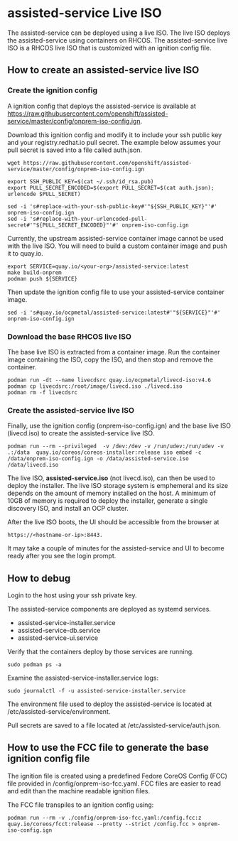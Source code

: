 # assisted-service Live ISO

The assisted-service can be deployed using a live ISO. The live ISO deploys the assisted-service
using containers on RHCOS. The assisted-service live ISO is a RHCOS live ISO that is customized with an ignition config file.

## How to create an assisted-service live ISO

### Create the ignition config

A ignition config that deploys the assisted-service is available at 
https://raw.githubusercontent.com/openshift/assisted-service/master/config/onprem-iso-config.ign.

Download this ignition config and modify it to include your ssh public key and your registry.redhat.io pull secret. The example below assumes your pull secret is saved into a file called auth.json.

````
wget https://raw.githubusercontent.com/openshift/assisted-service/master/config/onprem-iso-config.ign

export SSH_PUBLIC_KEY=$(cat ~/.ssh/id_rsa.pub)
export PULL_SECRET_ENCODED=$(export PULL_SECRET=$(cat auth.json); urlencode $PULL_SECRET)

sed -i 's#replace-with-your-ssh-public-key#'"${SSH_PUBLIC_KEY}"'#' onprem-iso-config.ign
sed -i 's#replace-with-your-urlencoded-pull-secret#'"${PULL_SECRET_ENCODED}"'#' onprem-iso-config.ign
````

Currently, the upstream assisted-service container image cannot be used with the live ISO. You will 
need to build a custom container image and push it to quay.io.

````
export SERVICE=quay.io/<your-org>/assisted-service:latest
make build-onprem
podman push ${SERVICE}
````

Then update the ignition config file to use your assisted-service container image.

````
sed -i 's#quay.io/ocpmetal/assisted-service:latest#'"${SERVICE}"'#' onprem-iso-config.ign
````

### Download the base RHCOS live ISO

The base live ISO is extracted from a container image. Run the container
image containing the ISO, copy the ISO, and then stop and remove the container. 

````
podman run -dt --name livecdsrc quay.io/ocpmetal/livecd-iso:v4.6
podman cp livecdsrc:/root/image/livecd.iso ./livecd.iso
podman rm -f livecdsrc
````

### Create the assisted-service live ISO

Finally, use the ignition config (onprem-iso-config.ign) and the base live ISO (livecd.iso) to
create the assisted-service live ISO.

````
podman run --rm --privileged  -v /dev:/dev -v /run/udev:/run/udev -v .:/data  quay.io/coreos/coreos-installer:release iso embed -c /data/onprem-iso-config.ign -o /data/assisted-service.iso /data/livecd.iso
````

The live ISO, **assisted-service.iso** (not livecd.iso), can then be used to deploy the installer. The live ISO storage system is emphemeral and its size depends on the amount of memory installed on the host. A minimum of 10GB of memory is required to deploy the installer, generate a single discovery ISO, and install an OCP cluster.

After the live ISO boots, the UI should be accessible from the browser at

````
https://<hostname-or-ip>:8443.
````

It may take a couple of minutes for the assisted-service and UI to become ready after you see the login prompt.

## How to debug

Login to the host using your ssh private key.

The assisted-service components are deployed as systemd services.
* assisted-service-installer.service
* assisted-service-db.service
* assisted-service-ui.service

Verify that the containers deploy by those services are running.

````
sudo podman ps -a
````

Examine the assisted-service-installer.service logs:

````
sudo journalctl -f -u assisted-service-installer.service
````

The environment file used to deploy the assisted-service is located at /etc/assisted-service/environment.

Pull secrets are saved to a file located at /etc/assisted-service/auth.json.

## How to use the FCC file to generate the base ignition config file

The ignition file is created using a predefined Fedore CoreOS Config (FCC) file provided in /config/onprem-iso-fcc.yaml. FCC files are easier to read and edit than the machine readable ignition files.

The FCC file transpiles to an ignition config using:

````
podman run --rm -v ./config/onprem-iso-fcc.yaml:/config.fcc:z quay.io/coreos/fcct:release --pretty --strict /config.fcc > onprem-iso-config.ign
````


